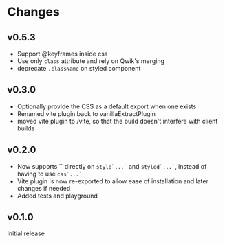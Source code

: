 # Changes

## v0.5.3

- Support @keyframes inside css
- Use only `class` attribute and rely on Qwik's merging
- deprecate `.className` on styled component

## v0.3.0

- Optionally provide the CSS as a default export when one exists
- Renamed vite plugin back to vanillaExtractPlugin
- moved vite plugin to /vite, so that the build doesn't interfere with client builds

## v0.2.0

- Now supports \`\` directly on `` style`...` `` and `` styled`...` ``, instead of having to use `` css`...` ``
- Vite plugin is now re-exported to allow ease of installation and later changes if needed
- Added tests and playground

## v0.1.0

Initial release
